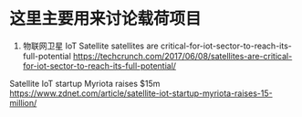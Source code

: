 # 这里主要用来讨论载荷项目
1. 物联网卫星 IoT Satellite
satellites are critical-for-iot-sector-to-reach-its-full-potential
https://techcrunch.com/2017/06/08/satellites-are-critical-for-iot-sector-to-reach-its-full-potential/

Satellite IoT startup Myriota raises $15m
https://www.zdnet.com/article/satellite-iot-startup-myriota-raises-15-million/
